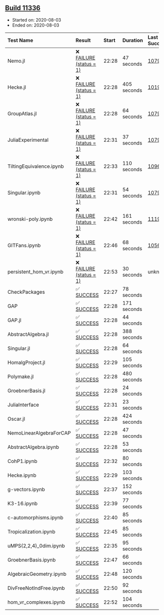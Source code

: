 ## [Build 11336](https://oscarci.mathematik.uni-kl.de/job/oscar/11336/)

* Started on: 2020-08-03
* Ended on: 2020-08-03

| Test Name    | Result | Start | Duration | Last Success | First Failure |
|:-------------|:-------|:------|:---------|:-------------|:--------------|
| Nemo.jl | ❌ [FAILURE (status = 1)](https://oscarci.mathematik.uni-kl.de/job/oscar/11336/artifact/logs/build-11336/Nemo.jl.log) | 22:28 | 47 seconds | [10790](https://oscarci.mathematik.uni-kl.de/job/oscar/10790/) | [10791](https://oscarci.mathematik.uni-kl.de/job/oscar/10791/) |
| Hecke.jl | ❌ [FAILURE (status = 1)](https://oscarci.mathematik.uni-kl.de/job/oscar/11336/artifact/logs/build-11336/Hecke.jl.log) | 22:28 | 405 seconds | [10197](https://oscarci.mathematik.uni-kl.de/job/oscar/10197/) | [10198](https://oscarci.mathematik.uni-kl.de/job/oscar/10198/) |
| GroupAtlas.jl | ❌ [FAILURE (status = 1)](https://oscarci.mathematik.uni-kl.de/job/oscar/11336/artifact/logs/build-11336/GroupAtlas.jl.log) | 22:28 | 64 seconds | [10790](https://oscarci.mathematik.uni-kl.de/job/oscar/10790/) | [10791](https://oscarci.mathematik.uni-kl.de/job/oscar/10791/) |
| JuliaExperimental | ❌ [FAILURE (status = 1)](https://oscarci.mathematik.uni-kl.de/job/oscar/11336/artifact/logs/build-11336/JuliaExperimental.log) | 22:31 | 37 seconds | [10790](https://oscarci.mathematik.uni-kl.de/job/oscar/10790/) | [10791](https://oscarci.mathematik.uni-kl.de/job/oscar/10791/) |
| TiltingEquivalence.ipynb | ❌ [FAILURE (status = 1)](https://oscarci.mathematik.uni-kl.de/job/oscar/11336/artifact/logs/build-11336/TiltingEquivalence.ipynb.log) | 22:33 | 110 seconds | [10962](https://oscarci.mathematik.uni-kl.de/job/oscar/10962/) | [10963](https://oscarci.mathematik.uni-kl.de/job/oscar/10963/) |
| Singular.ipynb | ❌ [FAILURE (status = 1)](https://oscarci.mathematik.uni-kl.de/job/oscar/11336/artifact/logs/build-11336/Singular.ipynb.log) | 22:31 | 54 seconds | [10790](https://oscarci.mathematik.uni-kl.de/job/oscar/10790/) | [10791](https://oscarci.mathematik.uni-kl.de/job/oscar/10791/) |
| wronski-poly.ipynb | ❌ [FAILURE (status = 1)](https://oscarci.mathematik.uni-kl.de/job/oscar/11336/artifact/logs/build-11336/wronski-poly.ipynb.log) | 22:42 | 161 seconds | [11192](https://oscarci.mathematik.uni-kl.de/job/oscar/11192/) | [11193](https://oscarci.mathematik.uni-kl.de/job/oscar/11193/) |
| GITFans.ipynb | ❌ [FAILURE (status = 1)](https://oscarci.mathematik.uni-kl.de/job/oscar/11336/artifact/logs/build-11336/GITFans.ipynb.log) | 22:46 | 68 seconds | [10566](https://oscarci.mathematik.uni-kl.de/job/oscar/10566/) | [10567](https://oscarci.mathematik.uni-kl.de/job/oscar/10567/) |
| persistent_hom_vr.ipynb | ❌ [FAILURE (status = 1)](https://oscarci.mathematik.uni-kl.de/job/oscar/11336/artifact/logs/build-11336/persistent_hom_vr.ipynb.log) | 22:53 | 30 seconds | unknown | unknown |
| CheckPackages | ✅ [SUCCESS](https://oscarci.mathematik.uni-kl.de/job/oscar/11336/artifact/logs/build-11336/CheckPackages.log) | 22:27 | 78 seconds |  |  |
| GAP | ✅ [SUCCESS](https://oscarci.mathematik.uni-kl.de/job/oscar/11336/artifact/logs/build-11336/GAP.log) | 22:28 | 171 seconds |  |  |
| GAP.jl | ✅ [SUCCESS](https://oscarci.mathematik.uni-kl.de/job/oscar/11336/artifact/logs/build-11336/GAP.jl.log) | 22:28 | 44 seconds |  |  |
| AbstractAlgebra.jl | ✅ [SUCCESS](https://oscarci.mathematik.uni-kl.de/job/oscar/11336/artifact/logs/build-11336/AbstractAlgebra.jl.log) | 22:28 | 388 seconds |  |  |
| Singular.jl | ✅ [SUCCESS](https://oscarci.mathematik.uni-kl.de/job/oscar/11336/artifact/logs/build-11336/Singular.jl.log) | 22:28 | 64 seconds |  |  |
| HomalgProject.jl | ✅ [SUCCESS](https://oscarci.mathematik.uni-kl.de/job/oscar/11336/artifact/logs/build-11336/HomalgProject.jl.log) | 22:29 | 105 seconds |  |  |
| Polymake.jl | ✅ [SUCCESS](https://oscarci.mathematik.uni-kl.de/job/oscar/11336/artifact/logs/build-11336/Polymake.jl.log) | 22:28 | 480 seconds |  |  |
| GroebnerBasis.jl | ✅ [SUCCESS](https://oscarci.mathematik.uni-kl.de/job/oscar/11336/artifact/logs/build-11336/GroebnerBasis.jl.log) | 22:28 | 24 seconds |  |  |
| JuliaInterface | ✅ [SUCCESS](https://oscarci.mathematik.uni-kl.de/job/oscar/11336/artifact/logs/build-11336/JuliaInterface.log) | 22:31 | 23 seconds |  |  |
| Oscar.jl | ✅ [SUCCESS](https://oscarci.mathematik.uni-kl.de/job/oscar/11336/artifact/logs/build-11336/Oscar.jl.log) | 22:28 | 424 seconds |  |  |
| NemoLinearAlgebraForCAP | ✅ [SUCCESS](https://oscarci.mathematik.uni-kl.de/job/oscar/11336/artifact/logs/build-11336/NemoLinearAlgebraForCAP.log) | 22:28 | 47 seconds |  |  |
| AbstractAlgebra.ipynb | ✅ [SUCCESS](https://oscarci.mathematik.uni-kl.de/job/oscar/11336/artifact/logs/build-11336/AbstractAlgebra.ipynb.log) | 22:28 | 53 seconds |  |  |
| CohP1.ipynb | ✅ [SUCCESS](https://oscarci.mathematik.uni-kl.de/job/oscar/11336/artifact/logs/build-11336/CohP1.ipynb.log) | 22:32 | 80 seconds |  |  |
| Hecke.ipynb | ✅ [SUCCESS](https://oscarci.mathematik.uni-kl.de/job/oscar/11336/artifact/logs/build-11336/Hecke.ipynb.log) | 22:29 | 103 seconds |  |  |
| g-vectors.ipynb | ✅ [SUCCESS](https://oscarci.mathematik.uni-kl.de/job/oscar/11336/artifact/logs/build-11336/g-vectors.ipynb.log) | 22:37 | 152 seconds |  |  |
| K3-16.ipynb | ✅ [SUCCESS](https://oscarci.mathematik.uni-kl.de/job/oscar/11336/artifact/logs/build-11336/K3-16.ipynb.log) | 22:39 | 77 seconds |  |  |
| c-automorphisms.ipynb | ✅ [SUCCESS](https://oscarci.mathematik.uni-kl.de/job/oscar/11336/artifact/logs/build-11336/c-automorphisms.ipynb.log) | 22:40 | 85 seconds |  |  |
| Tropicalization.ipynb | ✅ [SUCCESS](https://oscarci.mathematik.uni-kl.de/job/oscar/11336/artifact/logs/build-11336/Tropicalization.ipynb.log) | 22:45 | 85 seconds |  |  |
| uMPS(2,2,4)_0dim.ipynb | ✅ [SUCCESS](https://oscarci.mathematik.uni-kl.de/job/oscar/11336/artifact/logs/build-11336/uMPS-2-2-4-_0dim.ipynb.log) | 22:35 | 95 seconds |  |  |
| GroebnerBasis.ipynb | ✅ [SUCCESS](https://oscarci.mathematik.uni-kl.de/job/oscar/11336/artifact/logs/build-11336/GroebnerBasis.ipynb.log) | 22:47 | 66 seconds |  |  |
| AlgebraicGeometry.ipynb | ✅ [SUCCESS](https://oscarci.mathematik.uni-kl.de/job/oscar/11336/artifact/logs/build-11336/AlgebraicGeometry.ipynb.log) | 22:48 | 120 seconds |  |  |
| DivFreeNotIndFree.ipynb | ✅ [SUCCESS](https://oscarci.mathematik.uni-kl.de/job/oscar/11336/artifact/logs/build-11336/DivFreeNotIndFree.ipynb.log) | 22:50 | 92 seconds |  |  |
| hom_vr_complexes.ipynb | ✅ [SUCCESS](https://oscarci.mathematik.uni-kl.de/job/oscar/11336/artifact/logs/build-11336/hom_vr_complexes.ipynb.log) | 22:52 | 104 seconds |  |  |
